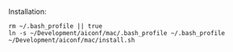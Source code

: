 Installation:

    rm ~/.bash_profile || true 
    ln -s ~/Development/aiconf/mac/.bash_profile ~/.bash_profile
    ~/Development/aiconf/mac/install.sh
